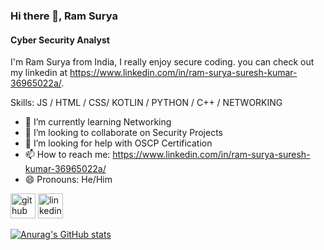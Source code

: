 ### Hi there 👋, Ram Surya
#### Cyber Security Analyst
I'm Ram Surya from India, I really enjoy secure coding. you can check out my linkedin at https://www.linkedin.com/in/ram-surya-suresh-kumar-36965022a/.

Skills: JS / HTML / CSS/ KOTLIN / PYTHON / C++ / NETWORKING

- 🌱 I’m currently learning Networking 
- 👯 I’m looking to collaborate on Security Projects 
- 🤔 I’m looking for help with OSCP Certification 
- 📫 How to reach me: https://www.linkedin.com/in/ram-surya-suresh-kumar-36965022a/ 
- 😄 Pronouns: He/Him 


[<img src='https://cdn.jsdelivr.net/npm/simple-icons@3.0.1/icons/github.svg' alt='github' height='40'>](https://github.com/https://github.com/R4mSurya)  [<img src='https://cdn.jsdelivr.net/npm/simple-icons@3.0.1/icons/linkedin.svg' alt='linkedin' height='40'>](https://www.linkedin.com/in/https://www.linkedin.com/in/ram-surya-suresh-kumar-36965022a//)  


[![Anurag's GitHub stats](https://github-readme-stats.vercel.app/api?username=R4mSurya)](https://github.com/anuraghazra/github-readme-stats)
